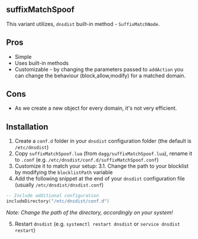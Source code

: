suffixMatchSpoof
---

This variant utilizes, `dnsdist` built-in method - `SuffixMatchNode`.

Pros
----
- Simple
- Uses built-in methods 
- Customizable - by changing the parameters passed to `addAction` you can change the behaviour (block,allow,modify) for a matched domain.

Cons
----
- As we create a new object for every domain, it's not very efficient.


Installation
---

1. Create a `conf.d` folder in your `dnsdist` configuration folder (the default is `/etc/dnsdist`)
2. Copy `suffixMatchSpoof.lua` (from `dagg/suffixMatchSpoof.lua`), rename it to `.conf` (e.g. `/etc/dnsdist/conf.d/suffixMatchSpoof.conf`) 
3. Customize it to match your setup:
3.1. Change the path to your blocklist by modifying the `blocklistPath` variable
4. Add the following snippet at the end of your `dnsdist` configuration file (usually `/etc/dnsdist/dnsdist.conf`)

```lua
-- Include additional configuration
includeDirectory("/etc/dnsdist/conf.d")
```

_Note: Change the path of the directory, accordingly on your system!_

5. Restart `dnsdist` (e.g. `systemctl restart dnsdist` or `service dnsdist restart`)
